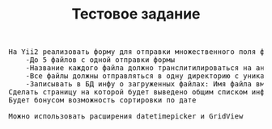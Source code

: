 <p align="center">
    <h1 align="center">Тестовое задание</h1>
    <br>
</p>

<pre>
На Yii2 реализовать форму для отправки множественного поля файлов:
	-До 5 файлов с одной отправки формы
	-Название каждого файла должно транслитилироваться на английский язык и приводиться к нижнему регистру
	-Все файлы должны отправляться в одну директорию с уникальным именем
	-Записывать в БД инфу о загруженных файлах: Имя файла вместе с датой/временем загрузки
Сделать страницу на которой будет выведено общим списком информация по загруженным файлам (имя файла и дату/время загрузки)
Будет бонусом возможность сортировки по дате

Можно использовать расширения datetimepicker и GridView
</pre>